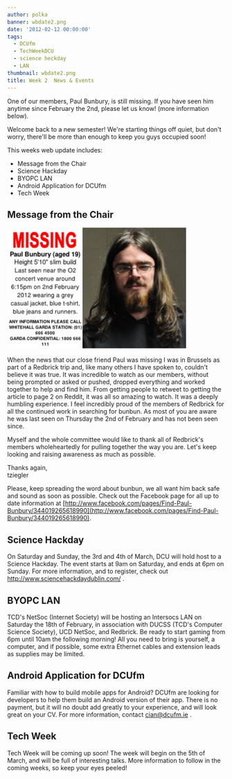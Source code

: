 ```yaml
---
author: polka
banner: wbdate2.png
date: '2012-02-12 00:00:00'
tags:
  - DCUfm
  - TechWeekDCU
  - science heckday
  - LAN
thumbnail: wbdate2.png
title: Week 2  News & Events
---
```


One of our members, Paul Bunbury, is still missing. If you have seen him anytime
since February the 2nd, please let us know! (more information below).

Welcome back to a new semester! We're starting things off quiet, but don't
worry, there'll be more than enough to keep you guys occupied soon!

This weeks web update includes:

- Message from the Chair
- Science Hackday
- BYOPC LAN
- Android Application for DCUfm
- Tech Week

 <!-- more -->

## Message from the Chair

![](wbdate2.png)

When the news that our close friend Paul was missing I was in Brussels as part
of a Redbrick trip and, like many others I have spoken to, couldn't believe it
was true. It was incredible to watch as our members, without being prompted or
asked or pushed, dropped everything and worked together to help and find him.
From getting people to retweet to getting the article to page 2 on Reddit, it
was all so amazing to watch. It was a deeply humbling experience. I feel
incredibly proud of the members of Redbrick for all the continued work in
searching for bunbun. As most of you are aware he was last seen on Thursday the
2nd of February and has not been seen since.

Myself and the whole committee would like to thank all of Redbrick's members
wholeheartedly for pulling together the way you are. Let's keep looking and
raising awareness as much as possible.

Thanks again,  
tziegler

Please, keep spreading the word about bunbun, we all want him back safe and
sound as soon as possible. Check out the Facebook page for all up to date
information at
[http://www.facebook.com/pages/Find-Paul-Bunbury/344019265618990](http://www.facebook.com/pages/Find-Paul-Bunbury/344019265618990).

## Science Hackday

On Saturday and Sunday, the 3rd and 4th of March, DCU will hold host to a
Science Hackday. The event starts at 9am on Saturday, and ends at 6pm on Sunday.
For more information, and to register, check out
http://www.sciencehackdaydublin.com/ .

## BYOPC LAN

TCD's NetSoc (Internet Society) will be hosting an Intersocs LAN on Saturday the
18th of February, in association with DUCSS (TCD's Computer Science Society),
UCD NetSoc, and Redbrick. Be ready to start gaming from 6pm until 10am the
following morning! All you need to bring is yourself, a computer, and if
possible, some extra Ethernet cables and extension leads as supplies may be
limited.

## Android Application for DCUfm

Familiar with how to build mobile apps for Android? DCUfm are looking for
developers to help them build an Android version of their app. There is no
payment, but it will no doubt add greatly to your experience, and will look
great on your CV. For more information, contact cian@dcufm.ie .

## Tech Week

Tech Week will be coming up soon! The week will begin on the 5th of March, and
will be full of interesting talks. More information to follow in the coming
weeks, so keep your eyes peeled!
